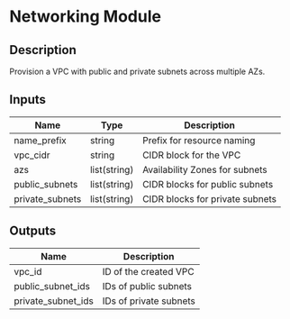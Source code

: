 # Networking Module

## Description
Provision a VPC with public and private subnets across multiple AZs.

## Inputs
| Name            | Type         | Description                                   |
|-----------------|--------------|-----------------------------------------------|
| name_prefix     | string       | Prefix for resource naming                    |
| vpc_cidr        | string       | CIDR block for the VPC                        |
| azs             | list(string) | Availability Zones for subnets                |
| public_subnets  | list(string) | CIDR blocks for public subnets                |
| private_subnets | list(string) | CIDR blocks for private subnets               |

## Outputs
| Name               | Description                |
|--------------------|----------------------------|
| vpc_id             | ID of the created VPC      |
| public_subnet_ids  | IDs of public subnets      |
| private_subnet_ids | IDs of private subnets     |
